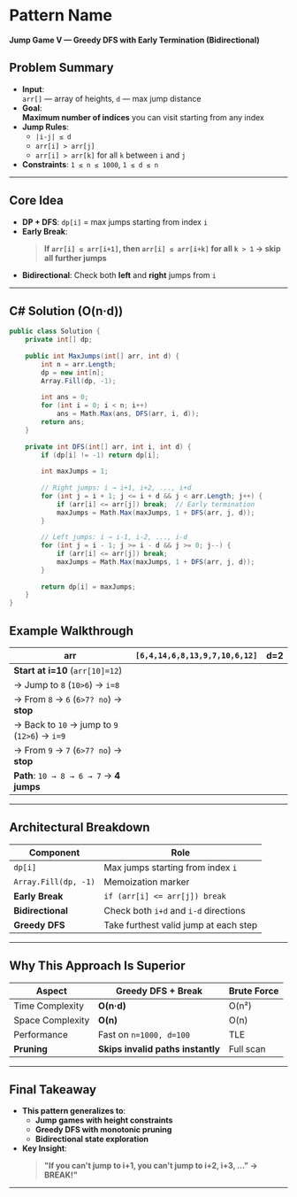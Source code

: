 # Pattern Name
**Jump Game V — Greedy DFS with Early Termination (Bidirectional)**

## Problem Summary
- **Input**:  
  `arr[]` — array of heights, `d` — max jump distance  
- **Goal**:  
  **Maximum number of indices** you can visit starting from any index  
- **Jump Rules**:  
  - `|i-j| ≤ d`  
  - `arr[i] > arr[j]`  
  - `arr[i] > arr[k]` for all `k` between `i` and `j`  
- **Constraints**: `1 ≤ n ≤ 1000`, `1 ≤ d ≤ n`

---

## Core Idea
- **DP + DFS**: `dp[i]` = max jumps starting from index `i`
- **Early Break**:  
  > **If `arr[i] ≤ arr[i+1]`, then `arr[i] ≤ arr[i+k]` for all `k > 1` → skip all further jumps**
- **Bidirectional**: Check both **left** and **right** jumps from `i`

---

## C# Solution (O(n·d))
```csharp
public class Solution {
    private int[] dp;
    
    public int MaxJumps(int[] arr, int d) {
        int n = arr.Length;
        dp = new int[n];
        Array.Fill(dp, -1);
        
        int ans = 0;
        for (int i = 0; i < n; i++)
            ans = Math.Max(ans, DFS(arr, i, d));
        return ans;
    }
    
    private int DFS(int[] arr, int i, int d) {
        if (dp[i] != -1) return dp[i];
        
        int maxJumps = 1;
        
        // Right jumps: i → i+1, i+2, ..., i+d
        for (int j = i + 1; j <= i + d && j < arr.Length; j++) {
            if (arr[i] <= arr[j]) break;  // Early termination
            maxJumps = Math.Max(maxJumps, 1 + DFS(arr, j, d));
        }
        
        // Left jumps: i → i-1, i-2, ..., i-d
        for (int j = i - 1; j >= i - d && j >= 0; j--) {
            if (arr[i] <= arr[j]) break;
            maxJumps = Math.Max(maxJumps, 1 + DFS(arr, j, d));
        }
        
        return dp[i] = maxJumps;
    }
}
```
## Example Walkthrough
| arr | `[6,4,14,6,8,13,9,7,10,6,12]` | d=2 |
|-----|--------------------------------|-----|
| **Start at i=10** (`arr[10]=12`) |  
| → Jump to `8` (`10>6`) → `i=8` |  
| → From `8` → `6` (`6>7? no`) → **stop** |  
| → Back to `10` → jump to `9` (`12>6`) → `i=9` |  
| → From `9` → `7` (`6>7? no`) → **stop** |  
| **Path**: `10 → 8 → 6 → 7` → **4 jumps**

---

## Architectural Breakdown
| Component           | Role                                      |
|---------------------|-------------------------------------------|
| `dp[i]`             | Max jumps starting from index `i`         |
| `Array.Fill(dp, -1)`| Memoization marker                        |
| **Early Break**     | `if (arr[i] <= arr[j]) break`             |
| **Bidirectional**   | Check both `i+d` and `i-d` directions     |
| **Greedy DFS**      | Take furthest valid jump at each step     |

---

## Why This Approach Is Superior
| Aspect              | **Greedy DFS + Break** | Brute Force            |
|---------------------|------------------------|------------------------|
| Time Complexity     | **O(n·d)**             | O(n²)                  |
| Space Complexity    | **O(n)**               | O(n)                   |
| Performance         | Fast on `n=1000, d=100`| TLE                    |
| **Pruning**         | **Skips invalid paths instantly** | Full scan |

---

## Final Takeaway
- **This pattern generalizes to**:
  - **Jump games with height constraints**
  - **Greedy DFS with monotonic pruning**
  - **Bidirectional state exploration**
- **Key Insight**:  
  > **"If you can't jump to i+1, you can't jump to i+2, i+3, ..." → BREAK!"**

---
